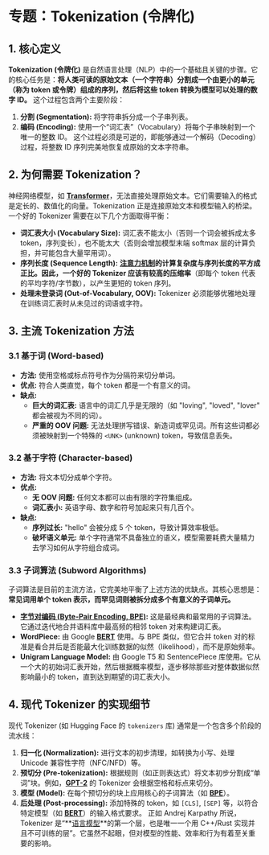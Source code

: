 # 专题：Tokenization (令牌化)
## 1. 核心定义
**Tokenization (令牌化)** 是自然语言处理（NLP）中的一个基础且关键的步骤。它的核心任务是：**将人类可读的原始文本（一个字符串）分割成一个由更小的单元（称为 token 或令牌）组成的序列，然后将这些 token 转换为模型可以处理的数字 ID。**
这个过程包含两个主要阶段：
1.  **分割 (Segmentation):** 将字符串拆分成一个子串列表。
2.  **编码 (Encoding):** 使用一个“词汇表”（Vocabulary）将每个子串映射到一个唯一的整数 ID。
这个过程必须是可逆的，即能够通过一个解码（Decoding）过程，将整数 ID 序列完美地恢复成原始的文本字符串。
## 2. 为何需要 Tokenization？
神经网络模型，如 **[Transformer](./Lecture1-Transformer.md)**，无法直接处理原始文本。它们需要输入的格式是定长的、数值化的向量。Tokenization 正是连接原始文本和模型输入的桥梁。一个好的 Tokenizer 需要在以下几个方面取得平衡：
*   **词汇表大小 (Vocabulary Size):** 词汇表不能太小（否则一个词会被拆成太多 token，序列变长），也不能太大（否则会增加模型末端 softmax 层的计算负担，并可能包含大量罕用词）。
*   **序列长度 (Sequence Length):** **[注意力机制](./Lecture1-Self-Attention.md)**的计算复杂度与序列长度的平方成正比。因此，一个好的 Tokenizer 应该有较高的**压缩率**（即每个 token 代表的平均字符/字节数），以产生更短的 token 序列。
*   **处理未登录词 (Out-of-Vocabulary, OOV):** Tokenizer 必须能够优雅地处理在训练词汇表时从未见过的词语或字符。
## 3. 主流 Tokenization 方法
### 3.1 基于词 (Word-based)
*   **方法:** 使用空格或标点符号作为分隔符来切分单词。
*   **优点:** 符合人类直觉，每个 token 都是一个有意义的词。
*   **缺点:**
    *   **巨大的词汇表:** 语言中的词汇几乎是无限的（如 "loving", "loved", "lover" 都会被视为不同的词）。
    *   **严重的 OOV 问题:** 无法处理拼写错误、新造词或罕见词。所有这些词都必须被映射到一个特殊的 `<UNK>` (unknown) token，导致信息丢失。
### 3.2 基于字符 (Character-based)
*   **方法:** 将文本切分成单个字符。
*   **优点:**
    *   **无 OOV 问题:** 任何文本都可以由有限的字符集组成。
    *   **词汇表小:** 英语字母、数字和符号加起来只有几百个。
*   **缺点:**
    *   **序列过长:** "hello" 会被分成 5 个 token，导致计算效率极低。
    *   **破坏语义单元:** 单个字符通常不具备独立的语义，模型需要耗费大量精力去学习如何从字符组合成词。
### 3.3 子词算法 (Subword Algorithms)
子词算法是目前的主流方法，它完美地平衡了上述方法的优缺点。其核心思想是：**常见词用单个 token 表示，而罕见词则被拆分成多个有意义的子词单元。**
*   **[字节对编码 (Byte-Pair Encoding, BPE)](./Lecture1-Byte-Pair-Encoding.md):** 这是最经典和最常用的子词算法。它通过迭代地合并语料库中最高频的相邻 token 对来构建词汇表。
*   **WordPiece:** 由 Google **[BERT](./Lecture1-BERT.md)** 使用。与 BPE 类似，但它合并 token 对的标准是看合并后是否能最大化训练数据的似然（likelihood），而不是原始频率。
*   **Unigram Language Model:** 由 Google T5 和 SentencePiece 库使用。它从一个大的初始词汇表开始，然后根据概率模型，逐步移除那些对整体数据似然影响最小的 token，直到达到期望的词汇表大小。
## 4. 现代 Tokenizer 的实现细节
现代 Tokenizer (如 Hugging Face 的 `tokenizers` 库) 通常是一个包含多个阶段的流水线：
1.  **归一化 (Normalization):** 进行文本的初步清理，如转换为小写、处理 Unicode 兼容性字符（NFC/NFD）等。
2.  **预切分 (Pre-tokenization):** 根据规则（如正则表达式）将文本初步分割成“单词”块。例如，**[GPT-2](./Lecture1-GPT-4.md)** 的 Tokenizer 会根据空格和标点来切分。
3.  **模型 (Model):** 在每个预切分的块上应用核心的子词算法（如 **[BPE](./Lecture1-BPE.md)**）。
4.  **后处理 (Post-processing):** 添加特殊的 token，如 `[CLS]`, `[SEP]` 等，以符合特定模型（如 **[BERT](./Lecture1-BERT.md)**）的输入格式要求。
正如 Andrej Karpathy 所说，Tokenizer 是“**[语言模型](./Lecture1-Language-Models.md)**的第一个层，也是唯一一个用 C++/Rust 实现并且不可训练的层”。它虽然不起眼，但对模型的性能、效率和行为有着至关重要的影响。
